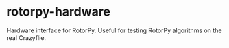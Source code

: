 # rotorpy-hardware
Hardware interface for RotorPy. Useful for testing RotorPy algorithms on the real Crazyflie. 
